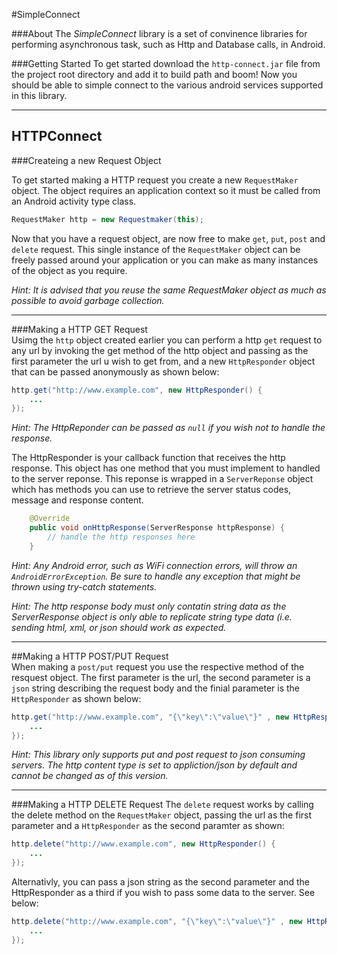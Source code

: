 #SimpleConnect

###About
The _SimpleConnect_ library is a set of convinence libraries for performing asynchronous task, such as Http and Database calls, in Android.


###Getting Started
To get started download the `http-connect.jar` file from the project root directory and add it to build path and boom! Now you should be able to simple connect to the various android services supported in this library.

---

HTTPConnect
---
###Createing a new Request Object

To get started making a HTTP request you create a new `RequestMaker` object. The object requires an application context so it must be called from an Android activity type class.

```java
RequestMaker http = new Requestmaker(this);
```

Now that you have a request object, are now free to make `get`, `put`, `post` and `delete` request. This single instance of the `RequestMaker` object can be freely passed around your application or you can make as many instances of the object as you require.

*_Hint: It is advised that you reuse the same RequestMaker object as much as possible to avoid garbage collection._*

---

###Making a HTTP GET Request  
Usimg the ``http`` object created earlier you can perform a http ``get`` request to any url by invoking the get method of the http object and passing as the first parameter the url u wish to get from, and a new ``HttpResponder`` object that can be passed anonymously as shown below:

```java
http.get("http://www.example.com", new HttpResponder() {
    ...
});

```

*_Hint: The HttpReponder can be passed as `null` if you wish not to handle the response._*

The HttpResponder is your callback function that receives the http response. This object has one method that you must implement to handled to the server reponse. This reponse is wrapped in a `ServerReponse` object which has methods you can use to retrieve the server status codes, message and response content.
```java
    @Override
    public void onHttpResponse(ServerResponse httpResponse) {
        // handle the http responses here
    }
```

*_Hint:  Any Android error, such as WiFi connection errors, will throw an ``AndroidErrorException``. Be sure to handle any exception that might be thrown using try-catch statements._*

_*Hint: The http response body must only contatin string data as the ServerResponse object is only able to replicate string type data (i.e. sending html, xml, or json should work as expected.*_


---
##Making a HTTP POST/PUT Request  
When making a `post/put` request you use the respective method of the resquest object. The first parameter is the url, the second parameter is a ``json`` string describing the request body and the finial parameter is the ``HttpResponder`` as shown below:
```java
http.get("http://www.example.com", "{\"key\":\"value\"}" , new HttpResponder() {
    ...
});
```
_*Hint: This library only supports put and post request to json consuming servers. The http content type is set to appliction/json by default and cannot be changed as of this version.*_

---
###Making a HTTP DELETE Request
The `delete` request works by calling the delete method on the `RequestMaker` object, passing the url as the first parameter and a `HttpResponder` as the second paramter as shown:

```java
http.delete("http://www.example.com", new HttpResponder() {
    ...
});

```
Alternativly, you can pass a json string as the second parameter and the HttpResponder as a third if you wish to pass some data to the server. See below:
```java
http.delete("http://www.example.com", "{\"key\":\"value\"}" , new HttpResponder() {
    ...
});
```
